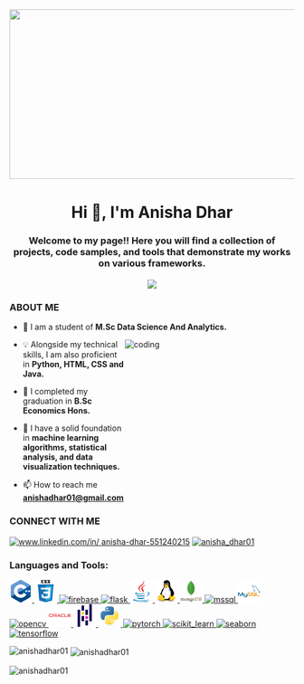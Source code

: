 <div id="header" align="center">
  <img src="https://media4.giphy.com/media/v1.Y2lkPTc5MGI3NjExOWZkdjRqczN0eHlmZXBvZXVscXZ2NmVtdXlkZ2xkYXR1cjZ4NmlyOCZlcD12MV9pbnRlcm5hbF9naWZfYnlfaWQmY3Q9Zw/bJ4TVNYNUympPgcpem/giphy.gif" height="300" width="1000"/>
</div>
<h1 align="center">Hi 👋, I'm Anisha Dhar</h1>
<h3 align="center">Welcome to my page!! Here you will find a collection of projects, code samples, and tools that demonstrate my works on various frameworks.</h3>
<div align="center">
<img src="https://komarev.com/ghpvc/?username=anishadhar01&&style=flat-square" align="center" />
</div>  
<h3 align="left">ABOUT ME</h3>

- 🔭 I am a student of **M.Sc Data Science And Analytics.**

<img align="right" alt="coding" src="https://media.giphy.com/media/dWesBcTLavkZuG35MI/giphy.gif" width="300" height="300">

- 💡 Alongside my technical skills, I am also proficient in **Python, HTML, CSS and Java.**

- 👯 I completed my graduation in **B.Sc Economics Hons.**

- 🤖 I have a solid foundation in **machine learning algorithms, statistical analysis, and data visualization techniques.**

- 📫 How to reach me **anishadhar01@gmail.com**

<h3 align="left">CONNECT WITH ME</h3>
<p align="left">
<a href="https://linkedin.com/in/www.linkedin.com/in/ anisha-dhar-551240215" target="blank"><img align="center" src="https://raw.githubusercontent.com/rahuldkjain/github-profile-readme-generator/master/src/images/icons/Social/linked-in-alt.svg" alt="www.linkedin.com/in/ anisha-dhar-551240215" height="30" width="40" /></a>
<a href="https://instagram.com/anisha_dhar01" target="blank"><img align="center" src="https://raw.githubusercontent.com/rahuldkjain/github-profile-readme-generator/master/src/images/icons/Social/instagram.svg" alt="anisha_dhar01" height="30" width="40" /></a>
</p>

<h3 align="left">Languages and Tools:</h3>
<p align="left"> <a href="https://www.w3schools.com/cpp/" target="_blank" rel="noreferrer"> <img src="https://raw.githubusercontent.com/devicons/devicon/master/icons/cplusplus/cplusplus-original.svg" alt="cplusplus" width="40" height="40"/> </a> <a href="https://www.w3schools.com/css/" target="_blank" rel="noreferrer"> <img src="https://raw.githubusercontent.com/devicons/devicon/master/icons/css3/css3-original-wordmark.svg" alt="css3" width="40" height="40"/> </a> <a href="https://firebase.google.com/" target="_blank" rel="noreferrer"> <img src="https://www.vectorlogo.zone/logos/firebase/firebase-icon.svg" alt="firebase" width="40" height="40"/> </a> <a href="https://flask.palletsprojects.com/" target="_blank" rel="noreferrer"> <img src="https://www.vectorlogo.zone/logos/pocoo_flask/pocoo_flask-icon.svg" alt="flask" width="40" height="40"/> </a> <a href="https://www.java.com" target="_blank" rel="noreferrer"> <img src="https://raw.githubusercontent.com/devicons/devicon/master/icons/java/java-original.svg" alt="java" width="40" height="40"/> </a> <a href="https://www.linux.org/" target="_blank" rel="noreferrer"> <img src="https://raw.githubusercontent.com/devicons/devicon/master/icons/linux/linux-original.svg" alt="linux" width="40" height="40"/> </a> <a href="https://www.mongodb.com/" target="_blank" rel="noreferrer"> <img src="https://raw.githubusercontent.com/devicons/devicon/master/icons/mongodb/mongodb-original-wordmark.svg" alt="mongodb" width="40" height="40"/> </a> <a href="https://www.microsoft.com/en-us/sql-server" target="_blank" rel="noreferrer"> <img src="https://www.svgrepo.com/show/303229/microsoft-sql-server-logo.svg" alt="mssql" width="40" height="40"/> </a> <a href="https://www.mysql.com/" target="_blank" rel="noreferrer"> <img src="https://raw.githubusercontent.com/devicons/devicon/master/icons/mysql/mysql-original-wordmark.svg" alt="mysql" width="40" height="40"/> </a> <a href="https://opencv.org/" target="_blank" rel="noreferrer"> <img src="https://www.vectorlogo.zone/logos/opencv/opencv-icon.svg" alt="opencv" width="40" height="40"/> </a> <a href="https://www.oracle.com/" target="_blank" rel="noreferrer"> <img src="https://raw.githubusercontent.com/devicons/devicon/master/icons/oracle/oracle-original.svg" alt="oracle" width="40" height="40"/> </a> <a href="https://pandas.pydata.org/" target="_blank" rel="noreferrer"> <img src="https://raw.githubusercontent.com/devicons/devicon/2ae2a900d2f041da66e950e4d48052658d850630/icons/pandas/pandas-original.svg" alt="pandas" width="40" height="40"/> </a> <a href="https://www.python.org" target="_blank" rel="noreferrer"> <img src="https://raw.githubusercontent.com/devicons/devicon/master/icons/python/python-original.svg" alt="python" width="40" height="40"/> </a> <a href="https://pytorch.org/" target="_blank" rel="noreferrer"> <img src="https://www.vectorlogo.zone/logos/pytorch/pytorch-icon.svg" alt="pytorch" width="40" height="40"/> </a> <a href="https://scikit-learn.org/" target="_blank" rel="noreferrer"> <img src="https://upload.wikimedia.org/wikipedia/commons/0/05/Scikit_learn_logo_small.svg" alt="scikit_learn" width="40" height="40"/> </a> <a href="https://seaborn.pydata.org/" target="_blank" rel="noreferrer"> <img src="https://seaborn.pydata.org/_images/logo-mark-lightbg.svg" alt="seaborn" width="40" height="40"/> </a> <a href="https://www.tensorflow.org" target="_blank" rel="noreferrer"> <img src="https://www.vectorlogo.zone/logos/tensorflow/tensorflow-icon.svg" alt="tensorflow" width="40" height="40"/> </a> </p>

<p><img align="left" src="https://github-readme-stats.vercel.app/api/top-langs?username=anishadhar01&show_icons=true&locale=en&layout=compact" alt="anishadhar01" /></p>

<p>&nbsp;<img align="center" src="https://github-readme-stats.vercel.app/api?username=anishadhar01&show_icons=true&locale=en" alt="anishadhar01" /></p>

<p><img align="center" src="https://github-readme-streak-stats.herokuapp.com/?user=anishadhar01&" alt="anishadhar01" /></p>
